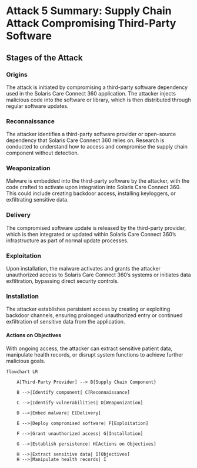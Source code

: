 # Attack 5 Summary: Supply Chain Attack Compromising Third-Party Software

## Stages of the Attack

### Origins
The attack is initiated by compromising a third-party software dependency used in the Solaris Care Connect 360 application. The attacker injects malicious code into the software or library, which is then distributed through regular software updates.

### Reconnaissance
The attacker identifies a third-party software provider or open-source dependency that Solaris Care Connect 360 relies on. Research is conducted to understand how to access and compromise the supply chain component without detection.

### Weaponization
Malware is embedded into the third-party software by the attacker, with the code crafted to activate upon integration into Solaris Care Connect 360. This could include creating backdoor access, installing keyloggers, or exfiltrating sensitive data.

### Delivery
The compromised software update is released by the third-party provider, which is then integrated or updated within Solaris Care Connect 360’s infrastructure as part of normal update processes.

### Exploitation
Upon installation, the malware activates and grants the attacker unauthorized access to Solaris Care Connect 360’s systems or initiates data exfiltration, bypassing direct security controls.

### Installation
The attacker establishes persistent access by creating or exploiting backdoor channels, ensuring prolonged unauthorized entry or continued exfiltration of sensitive data from the application.

#### Actions on Objectives
With ongoing access, the attacker can extract sensitive patient data, manipulate health records, or disrupt system functions to achieve further malicious goals.

```mermaid
flowchart LR

    A[Third-Party Provider] --> B{Supply Chain Component}

    B -->|Identify component| C[Reconnaissance]

    C -->|Identify vulnerabilities| D[Weaponization]

    D -->|Embed malware| E[Delivery]

    E -->|Deploy compromised software| F[Exploitation]

    F -->|Grant unauthorized access| G[Installation]

    G -->|Establish persistence| H[Actions on Objectives]

    H -->|Extract sensitive data| I[Objectives]
    H -->|Manipulate health records| I
